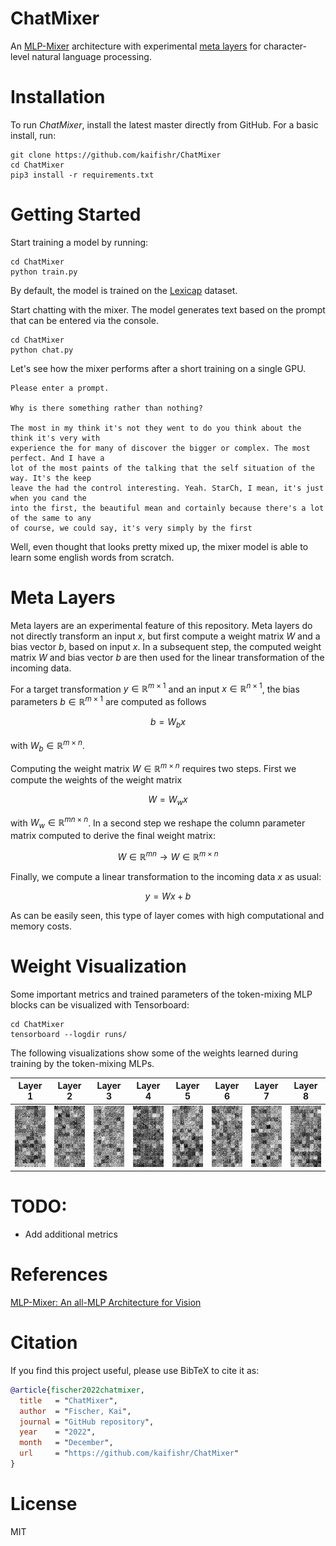 # **ChatMixer**

An [MLP-Mixer](https://arxiv.org/abs/2105.01601) architecture with experimental [meta layers](#meta-layers) for character-level natural language processing.


# Installation

To run *ChatMixer*, install the latest master directly from GitHub. For a basic install, run:

```console
git clone https://github.com/kaifishr/ChatMixer
cd ChatMixer 
pip3 install -r requirements.txt
```


# Getting Started

Start training a model by running:

```console
cd ChatMixer 
python train.py 
```

By default, the model is trained on the [Lexicap](https://karpathy.ai/lexicap/) dataset.

Start chatting with the mixer. The model generates text based on the prompt that can be entered via the console.

```console
cd ChatMixer 
python chat.py 
```

Let's see how the mixer performs after a short training on a single GPU.

```console
Please enter a prompt.

Why is there something rather than nothing?

The most in my think it's not they went to do you think about the think it's very with
experience the for many of discover the bigger or complex. The most perfect. And I have a 
lot of the most paints of the talking that the self situation of the way. It's the keep 
leave the had the control interesting. Yeah. StarCh, I mean, it's just when you cand the 
into the first, the beautiful mean and cortainly because there's a lot of the same to any 
of course, we could say, it's very simply by the first 
```
 
Well, even thought that looks pretty mixed up, the mixer model is able to learn some english words from scratch.


# Meta Layers

Meta layers are an experimental feature of this repository. Meta layers do not directly transform an input $x$, but first compute a weight matrix $W$ and a bias vector $b$, based on input $x$. In a subsequent step, the computed weight matrix $W$ and bias vector $b$ are then used for the linear transformation of the incoming data.

For a target transformation $y \in \mathbb{R}^{m \times 1}$ and an input $x \in \mathbb{R}^{n \times 1}$, the bias parameters $b \in \mathbb{R}^{m \times 1}$ are computed as follows

$$b = W_b x$$

with $W_b \in \mathbb{R}^{m \times n}$. 

Computing the weight matrix $W \in \mathbb{R}^{m \times n}$ requires two steps. First we compute the weights of the weight matrix

$$W = W_w x$$

with $W_w \in \mathbb{R}^{mn \times n}$. In a second step we reshape the column parameter matrix computed to derive the final weight matrix:

$$W \in \mathbb{R}^{mn} \rightarrow W \in \mathbb{R}^{m \times n}$$

Finally, we compute a linear transformation to the incoming data $x$ as usual:

$$y = Wx+b$$

As can be easily seen, this type of layer comes with high computational and memory costs.


# Weight Visualization

Some important metrics and trained parameters of the token-mixing MLP blocks can be visualized with Tensorboard:

```console
cd ChatMixer 
tensorboard --logdir runs/
```

The following visualizations show some of the weights learned during training by the token-mixing MLPs.

<center>

| Layer 1 | Layer 2 | Layer 3  | Layer 4  | Layer 5  | Layer 6  | Layer 7  | Layer 8 |
|---|---|---|---|---|---|---|---|
| ![](/docs/images/layer_01.png) | ![](/docs/images/layer_02.png) | ![](/docs/images/layer_03.png) | ![](/docs/images/layer_04.png) | ![](/docs/images/layer_05.png) | ![](/docs/images/layer_06.png) | ![](/docs/images/layer_07.png) | ![](/docs/images/layer_08.png)

</center>


# TODO:

- Add additional metrics


# References

[MLP-Mixer: An all-MLP Architecture for Vision](https://arxiv.org/abs/2105.01601)


# Citation

If you find this project useful, please use BibTeX to cite it as:

```bibtex
@article{fischer2022chatmixer,
  title   = "ChatMixer",
  author  = "Fischer, Kai",
  journal = "GitHub repository",
  year    = "2022",
  month   = "December",
  url     = "https://github.com/kaifishr/ChatMixer"
}
```


# License

MIT